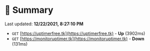 # 📖 Summary
Last updated: **12/22/2021, 8:27:10 PM**

- `GET` [https://uptimerfree.tk](https://uptimerfree.tk) - **Up** (3902ms)
- `GET` [https://monitoruptimer.tk](https://monitoruptimer.tk) - **Down** (131ms)
